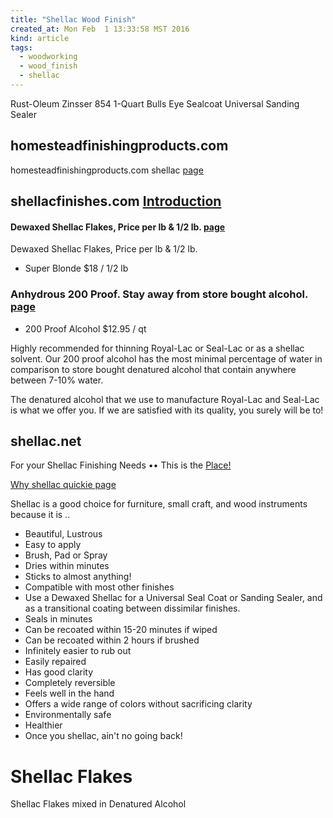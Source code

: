```yaml
---
title: "Shellac Wood Finish"
created_at: Mon Feb  1 13:33:58 MST 2016
kind: article
tags:
  - woodworking
  - wood_finish
  - shellac
---
```


Rust-Oleum Zinsser 854 1-Quart Bulls Eye Sealcoat Universal Sanding Sealer

## homesteadfinishingproducts.com

homesteadfinishingproducts.com shellac <a href="http://homesteadfinishingproducts.com/products-we-offer/finishes/shellac/" target="_blank">page</a>

## shellacfinishes.com <a href="http://www.shellacfinishes.com/introduction/" target="_blank">Introduction</a>

#### Dewaxed Shellac Flakes, Price per lb & 1/2 lb.  <a href="http://www.shellacfinishes.com/product/dewaxed-shellac-flakes/" target="_blank">page</a> 

Dewaxed Shellac Flakes, Price per lb & 1/2 lb.

* Super Blonde $18 / 1/2 lb

### Anhydrous 200 Proof. Stay away from store bought alcohol.  <a href="http://www.shellacfinishes.com/product/200-proof-alcohol/" target="_blank">page</a>

* 200 Proof Alcohol $12.95 / qt

Highly recommended for thinning Royal-Lac or Seal-Lac or as a shellac
solvent. Our 200 proof alcohol has the most minimal percentage of water
in comparison to store bought denatured alcohol that contain anywhere
between 7-10% water.

The denatured alcohol that we use to manufacture Royal-Lac and Seal-Lac
is what we offer you. If we are satisfied with its quality, you surely
will be to!

## shellac.net

For your Shellac Finishing Needs •• This is the <a href="https://www.shellac.net/" target="_blank">Place!</a>

<a href="https://www.shellac.net/why.html" target="_blank">Why shellac quickie page</a>

Shellac is a good choice for
furniture, small craft, and wood instruments because it is ..

* Beautiful, Lustrous
* Easy to apply
* Brush, Pad or Spray
* Dries within minutes
* Sticks to almost anything!
* Compatible with most other finishes
* Use a Dewaxed Shellac for a Universal Seal Coat or Sanding Sealer, and as a transitional coating between dissimilar finishes.
* Seals in minutes
* Can be recoated within 15-20 minutes if wiped
* Can be recoated within 2 hours if brushed
* Infinitely easier to rub out
* Easily repaired
* Has good clarity
* Completely reversible
* Feels well in the hand
* Offers a wide range of colors without sacrificing clarity
* Environmentally safe
* Healthier
* Once you shellac, ain't no going back! 



# Shellac Flakes

Shellac Flakes mixed in Denatured Alcohol


<!-- html boilerplate
<a href="" target="_blank"></a>
<img src="" width="400px">
-->
